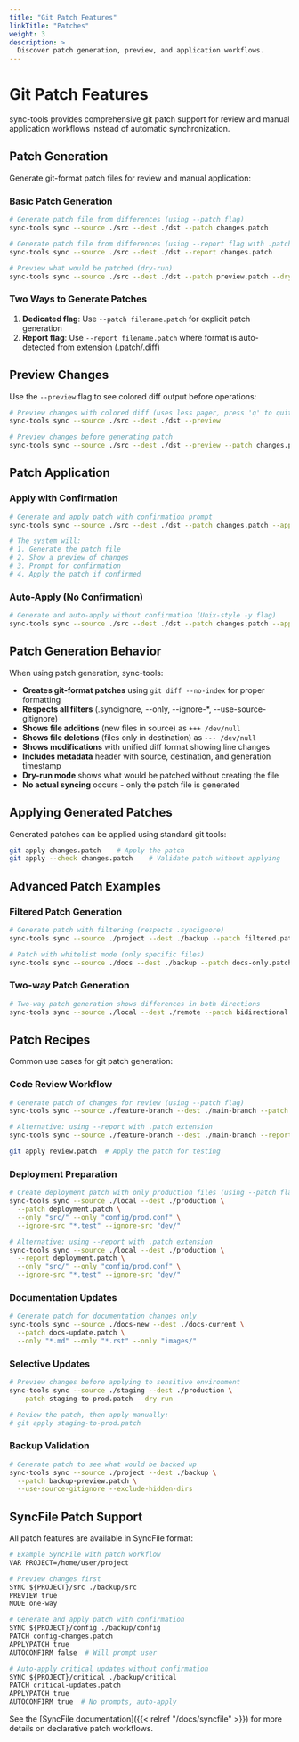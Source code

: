 ```yaml
---
title: "Git Patch Features"
linkTitle: "Patches"
weight: 3
description: >
  Discover patch generation, preview, and application workflows.
---
```


# Git Patch Features

sync-tools provides comprehensive git patch support for review and manual application workflows instead of automatic synchronization.

## Patch Generation

Generate git-format patch files for review and manual application:

### Basic Patch Generation

```bash
# Generate patch file from differences (using --patch flag)
sync-tools sync --source ./src --dest ./dst --patch changes.patch

# Generate patch file from differences (using --report flag with .patch extension)
sync-tools sync --source ./src --dest ./dst --report changes.patch

# Preview what would be patched (dry-run)
sync-tools sync --source ./src --dest ./dst --patch preview.patch --dry-run
```

### Two Ways to Generate Patches

1. **Dedicated flag**: Use `--patch filename.patch` for explicit patch generation
2. **Report flag**: Use `--report filename.patch` where format is auto-detected from extension (.patch/.diff)

## Preview Changes

Use the `--preview` flag to see colored diff output before operations:

```bash
# Preview changes with colored diff (uses less pager, press 'q' to quit)
sync-tools sync --source ./src --dest ./dst --preview

# Preview changes before generating patch
sync-tools sync --source ./src --dest ./dst --preview --patch changes.patch
```

## Patch Application

### Apply with Confirmation

```bash
# Generate and apply patch with confirmation prompt
sync-tools sync --source ./src --dest ./dst --patch changes.patch --apply-patch

# The system will:
# 1. Generate the patch file
# 2. Show a preview of changes
# 3. Prompt for confirmation
# 4. Apply the patch if confirmed
```

### Auto-Apply (No Confirmation)

```bash
# Generate and auto-apply without confirmation (Unix-style -y flag)
sync-tools sync --source ./src --dest ./dst --patch changes.patch --apply-patch -y
```

## Patch Generation Behavior

When using patch generation, sync-tools:

- **Creates git-format patches** using `git diff --no-index` for proper formatting
- **Respects all filters** (.syncignore, --only, --ignore-*, --use-source-gitignore)
- **Shows file additions** (new files in source) as `+++ /dev/null`
- **Shows file deletions** (files only in destination) as `--- /dev/null`
- **Shows modifications** with unified diff format showing line changes
- **Includes metadata** header with source, destination, and generation timestamp
- **Dry-run mode** shows what would be patched without creating the file
- **No actual syncing** occurs - only the patch file is generated

## Applying Generated Patches

Generated patches can be applied using standard git tools:

```bash
git apply changes.patch    # Apply the patch
git apply --check changes.patch    # Validate patch without applying
```

## Advanced Patch Examples

### Filtered Patch Generation

```bash
# Generate patch with filtering (respects .syncignore)
sync-tools sync --source ./project --dest ./backup --patch filtered.patch --use-source-gitignore

# Patch with whitelist mode (only specific files)
sync-tools sync --source ./docs --dest ./backup --patch docs-only.patch --only "*.md" --only "*.txt"
```

### Two-way Patch Generation

```bash
# Two-way patch generation shows differences in both directions
sync-tools sync --source ./local --dest ./remote --patch bidirectional.patch --mode two-way
```

## Patch Recipes

Common use cases for git patch generation:

### Code Review Workflow

```bash
# Generate patch of changes for review (using --patch flag)
sync-tools sync --source ./feature-branch --dest ./main-branch --patch review.patch

# Alternative: using --report with .patch extension
sync-tools sync --source ./feature-branch --dest ./main-branch --report review.patch

git apply review.patch  # Apply the patch for testing
```

### Deployment Preparation

```bash
# Create deployment patch with only production files (using --patch flag)
sync-tools sync --source ./local --dest ./production \
  --patch deployment.patch \
  --only "src/" --only "config/prod.conf" \
  --ignore-src "*.test" --ignore-src "dev/"

# Alternative: using --report with .patch extension
sync-tools sync --source ./local --dest ./production \
  --report deployment.patch \
  --only "src/" --only "config/prod.conf" \
  --ignore-src "*.test" --ignore-src "dev/"
```

### Documentation Updates

```bash
# Generate patch for documentation changes only
sync-tools sync --source ./docs-new --dest ./docs-current \
  --patch docs-update.patch \
  --only "*.md" --only "*.rst" --only "images/"
```

### Selective Updates

```bash
# Preview changes before applying to sensitive environment
sync-tools sync --source ./staging --dest ./production \
  --patch staging-to-prod.patch --dry-run

# Review the patch, then apply manually:
# git apply staging-to-prod.patch
```

### Backup Validation

```bash
# Generate patch to see what would be backed up
sync-tools sync --source ./project --dest ./backup \
  --patch backup-preview.patch \
  --use-source-gitignore --exclude-hidden-dirs
```

## SyncFile Patch Support

All patch features are available in SyncFile format:

```dockerfile
# Example SyncFile with patch workflow
VAR PROJECT=/home/user/project

# Preview changes first
SYNC ${PROJECT}/src ./backup/src
PREVIEW true
MODE one-way

# Generate and apply patch with confirmation
SYNC ${PROJECT}/config ./backup/config
PATCH config-changes.patch
APPLYPATCH true
AUTOCONFIRM false  # Will prompt user

# Auto-apply critical updates without confirmation
SYNC ${PROJECT}/critical ./backup/critical
PATCH critical-updates.patch
APPLYPATCH true
AUTOCONFIRM true  # No prompts, auto-apply
```

See the [SyncFile documentation]({{< relref "/docs/syncfile" >}}) for more details on declarative patch workflows.